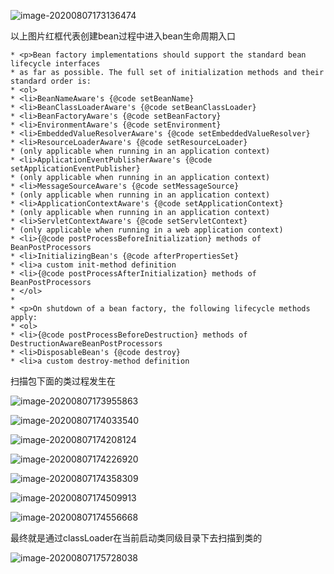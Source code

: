 ![image-20200807173136474](D:\马士兵架构\myProject\spring-springboot源码学习\images\image-20200807173136474.png)

以上图片红框代表创建bean过程中进入bean生命周期入口

```
* <p>Bean factory implementations should support the standard bean lifecycle interfaces
* as far as possible. The full set of initialization methods and their standard order is:
* <ol>
* <li>BeanNameAware's {@code setBeanName}
* <li>BeanClassLoaderAware's {@code setBeanClassLoader}
* <li>BeanFactoryAware's {@code setBeanFactory}
* <li>EnvironmentAware's {@code setEnvironment}
* <li>EmbeddedValueResolverAware's {@code setEmbeddedValueResolver}
* <li>ResourceLoaderAware's {@code setResourceLoader}
* (only applicable when running in an application context)
* <li>ApplicationEventPublisherAware's {@code setApplicationEventPublisher}
* (only applicable when running in an application context)
* <li>MessageSourceAware's {@code setMessageSource}
* (only applicable when running in an application context)
* <li>ApplicationContextAware's {@code setApplicationContext}
* (only applicable when running in an application context)
* <li>ServletContextAware's {@code setServletContext}
* (only applicable when running in a web application context)
* <li>{@code postProcessBeforeInitialization} methods of BeanPostProcessors
* <li>InitializingBean's {@code afterPropertiesSet}
* <li>a custom init-method definition
* <li>{@code postProcessAfterInitialization} methods of BeanPostProcessors
* </ol>
*
* <p>On shutdown of a bean factory, the following lifecycle methods apply:
* <ol>
* <li>{@code postProcessBeforeDestruction} methods of DestructionAwareBeanPostProcessors
* <li>DisposableBean's {@code destroy}
* <li>a custom destroy-method definition
```



扫描包下面的类过程发生在

![image-20200807173955863](D:\马士兵架构\myProject\spring-springboot源码学习\images\image-20200807173955863.png)

![image-20200807174033540](D:\马士兵架构\myProject\spring-springboot源码学习\images\image-20200807174033540.png)

![image-20200807174208124](D:\马士兵架构\myProject\spring-springboot源码学习\images\image-20200807174208124.png)





![image-20200807174226920](D:\马士兵架构\myProject\spring-springboot源码学习\images\image-20200807174226920.png)





![image-20200807174358309](D:\马士兵架构\myProject\spring-springboot源码学习\images\image-20200807174358309.png)



![image-20200807174509913](D:\马士兵架构\myProject\spring-springboot源码学习\images\image-20200807174509913.png)



![image-20200807174556668](D:\马士兵架构\myProject\spring-springboot源码学习\images\image-20200807174556668.png)



最终就是通过classLoader在当前启动类同级目录下去扫描到类的



![image-20200807175728038](D:\马士兵架构\myProject\spring-springboot源码学习\images\image-20200807175728038.png)



















